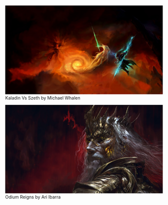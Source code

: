 [![Kaladin Vs Szeth by Michael Whalen](kaladin_vs_szeth_by_michael_whalen.jpg "Kaladin Vs Szeth by Michael Whalen")](kaladin_vs_szeth_by_michael_whalen.jpg)
Kaladin Vs Szeth by Michael Whalen

[![Odium Reigns by Ari Ibarra](odium_reigns_by_ari_ibarra.jpg "Odium Reigns by Ari Ibarra")](odium_reigns_by_ari_ibarra.jpg)
Odium Reigns by Ari Ibarra

